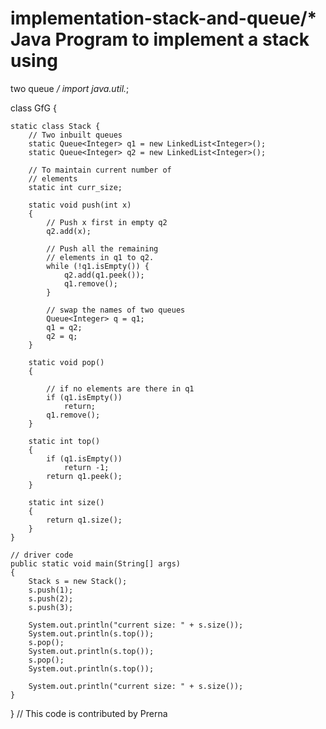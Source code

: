 # implementation-stack-and-queue/* Java Program to implement a stack using
two queue */
import java.util.*;

class GfG {

	static class Stack {
		// Two inbuilt queues
		static Queue<Integer> q1 = new LinkedList<Integer>();
		static Queue<Integer> q2 = new LinkedList<Integer>();

		// To maintain current number of
		// elements
		static int curr_size;

		static void push(int x)
		{
			// Push x first in empty q2
			q2.add(x);

			// Push all the remaining
			// elements in q1 to q2.
			while (!q1.isEmpty()) {
				q2.add(q1.peek());
				q1.remove();
			}

			// swap the names of two queues
			Queue<Integer> q = q1;
			q1 = q2;
			q2 = q;
		}

		static void pop()
		{

			// if no elements are there in q1
			if (q1.isEmpty())
				return;
			q1.remove();
		}

		static int top()
		{
			if (q1.isEmpty())
				return -1;
			return q1.peek();
		}

		static int size()
		{
			return q1.size();
		}
	}

	// driver code
	public static void main(String[] args)
	{
		Stack s = new Stack();
		s.push(1);
		s.push(2);
		s.push(3);

		System.out.println("current size: " + s.size());
		System.out.println(s.top());
		s.pop();
		System.out.println(s.top());
		s.pop();
		System.out.println(s.top());

		System.out.println("current size: " + s.size());
	}
}
// This code is contributed by Prerna

